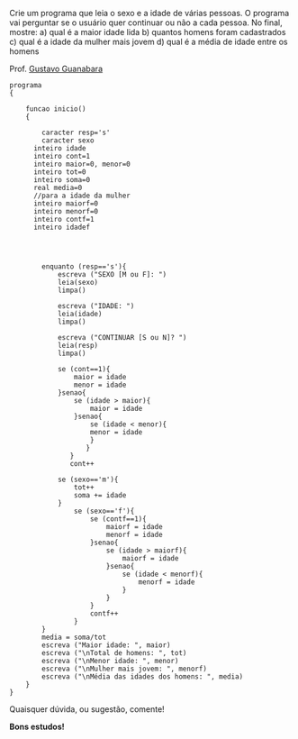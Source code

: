 Crie um programa que leia o sexo e a idade de várias pessoas. O programa vai
perguntar se o usuário quer continuar ou não a cada pessoa. No final, mostre:
a) qual é a maior idade lida
b) quantos homens foram cadastrados
c) qual é a idade da mulher mais jovem
d) qual é a média de idade entre os homens

Prof. [Gustavo Guanabara](https://github.com/gustavoguanabara)

```
programa
{
	
	funcao inicio()
	{
  
		caracter resp='s'
		caracter sexo
	  inteiro idade
	  inteiro cont=1
	  inteiro maior=0, menor=0
	  inteiro tot=0
	  inteiro soma=0
	  real media=0
	  //para a idade da mulher
	  inteiro maiorf=0
	  inteiro menorf=0
	  inteiro contf=1
	  inteiro idadef
	    
	   
		
		
		enquanto (resp=='s'){
			escreva ("SEXO [M ou F]: ")
			leia(sexo)
			limpa()

			escreva ("IDADE: ")
			leia(idade)
			limpa()

			escreva ("CONTINUAR [S ou N]? ")
			leia(resp)
			limpa()

			se (cont==1){
				maior = idade
				menor = idade
			}senao{
				se (idade > maior){
					maior = idade
				}senao{
					se (idade < menor){
					menor = idade
					}
			       } 
		       }
		       cont++

			se (sexo=='m'){
				tot++
				soma += idade
			}
				se (sexo=='f'){
					se (contf==1){
						maiorf = idade
						menorf = idade
					}senao{
						se (idade > maiorf){
							maiorf = idade
						}senao{
							se (idade < menorf){
								menorf = idade
							}
						}
					}
					contf++
				}	
		}
		media = soma/tot
		escreva ("Maior idade: ", maior)
		escreva ("\nTotal de homens: ", tot)
		escreva ("\nMenor idade: ", menor)
		escreva ("\nMulher mais jovem: ", menorf)
		escreva ("\nMédia das idades dos homens: ", media)
	}
}
```

Quaisquer dúvida, ou sugestão, comente!

**Bons estudos!**
